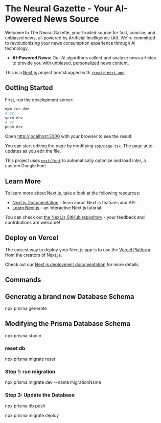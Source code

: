 # The Neural Gazette - Your AI-Powered News Source

Welcome to The Neural Gazette, your trusted source for fast, concise, and unbiased news, all powered by Artificial Intelligence (AI). We're committed to revolutionizing your news consumption experience through AI technology.

- **AI-Powered News:** Our AI algorithms collect and analyze news articles to provide you with unbiased, personalized news content.


This is a [Next.js](https://nextjs.org/) project bootstrapped with [`create-next-app`](https://github.com/vercel/next.js/tree/canary/packages/create-next-app).

## Getting Started

First, run the development server:

```bash
npm run dev
# or
yarn dev
# or
pnpm dev
```

Open [http://localhost:3000](http://localhost:3000) with your browser to see the result.

You can start editing the page by modifying `app/page.tsx`. The page auto-updates as you edit the file.

This project uses [`next/font`](https://nextjs.org/docs/basic-features/font-optimization) to automatically optimize and load Inter, a custom Google Font.

## Learn More

To learn more about Next.js, take a look at the following resources:

- [Next.js Documentation](https://nextjs.org/docs) - learn about Next.js features and API.
- [Learn Next.js](https://nextjs.org/learn) - an interactive Next.js tutorial.

You can check out [the Next.js GitHub repository](https://github.com/vercel/next.js/) - your feedback and contributions are welcome!

## Deploy on Vercel

The easiest way to deploy your Next.js app is to use the [Vercel Platform](https://vercel.com/new?utm_medium=default-template&filter=next.js&utm_source=create-next-app&utm_campaign=create-next-app-readme) from the creators of Next.js.

Check out our [Next.js deployment documentation](https://nextjs.org/docs/deployment) for more details.

## Commands

## Generatig a brand new Database Schema
<!-- deletes everything so dont use -->
npx prisma generate
## Modifying the Prisma Database Schema
<!-- opens up the gui -->
npx prisma studio
### reset db
npx prisma migrate reset
### Step 1: run migration
<!-- will push new changes in schema -->
npx prisma migrate dev --name migrationName
### Step 3: Update the Database
<!-- will push new changes in schema -->
<!-- This command may delete all entries provided you rename any field or do not use the optional ? for a new field -->
npx prisma db push

<!-- Try below for production maybe it wont erase-->
npx prisma migrate deploy